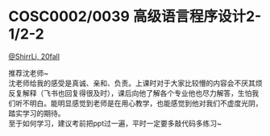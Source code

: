 
# COSC0002/0039 高级语言程序设计2-1/2-2

[@ShirrLi, 20fall](https://github.com/ShirrLi)

推荐沈老师~\
沈老师给我的感受是真诚、亲和、负责。上课时对于大家比较懵的内容会不厌其烦反复解释（飞书也回复得很及时），课后向他了解各个专业他也尽力解答，生怕我们听不明白。能明显感觉到老师是在用心教学，也能感觉到他对我们不虚度光阴，踏实学习的期待。\
至于如何学习，建议考前把ppt过一遍，平时一定要多敲代码多练习\~

